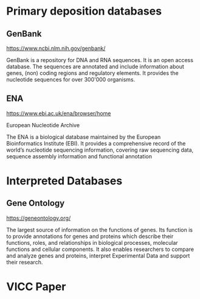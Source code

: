 # Primary deposition databases
## GenBank
https://www.ncbi.nlm.nih.gov/genbank/

GenBank is a repository for DNA and RNA sequences. It is an open access database. The sequences are annotated and include information about genes, (non) coding regions and regulatory elements. It provides the nucleotide sequences for over 300'000 organisms. 

## ENA
https://www.ebi.ac.uk/ena/browser/home

European Nucleotide Archive

The ENA is a biological database maintained by the European Bioinformatics Institute (EBI). It provides a comprehensive record of the world’s nucleotide sequencing information, covering raw sequencing data, sequence assembly information and functional annotation




# Interpreted Databases
## Gene Ontology
https://geneontology.org/

The largest source of information on the functions of genes. Its function is to provide annotations for genes and proteins which describe their functions, roles, and relationships in biological processes, molecular functions and cellular components. It also enables researchers to compare and analyze genes and proteins, interpret Experimental Data and support their research. 



# VICC Paper 


